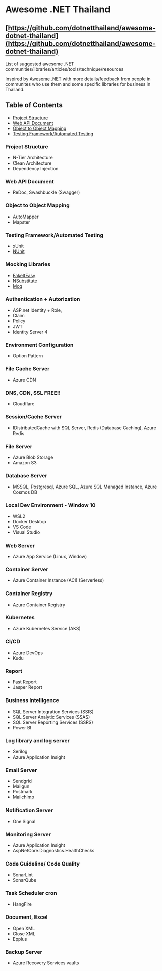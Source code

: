 # Awesome .NET Thailand 
## [https://github.com/dotnetthailand/awesome-dotnet-thailand](https://github.com/dotnetthailand/awesome-dotnet-thailand)
List of suggested awesome .NET communities/libraries/articles/tools/technique/resources 

Inspired by [Awesome .NET](https://github.com/quozd/awesome-dotnet)
with more details/feedback from people in communites who use them 
and some specific libraries for business in Thailand.  

## Table of Contents

- [Project Structure](#project-structure)
- [Web API Document](#web-api-document)
- [Object to Object Mapping](#object-to-object-mapping)
- [Testing Framework/Automated Testing](#testing-framework/automated-testing)

### Project Structure
- N-Tier Architecture
- Clean Architecture
- Dependency Injection

### Web API Document
- ReDoc, Swashbuckle (Swagger)

### Object to Object Mapping
- AutoMapper
- Mapster

### Testing Framework/Automated Testing
- xUnit
- [NUnit](https://github.com/nunit/nunit)

### Mocking Libraries
- [FakeItEasy](https://github.com/FakeItEasy/FakeItEasy)
- [NSubstitute](https://github.com/nsubstitute/NSubstitute)
- [Moq](https://github.com/moq/moq)

### Authentication + Autorization
- ASP.net Identity + Role, 
- Claim
- Policy
- JWT
- Identity Server 4

### Environment Configuration
- Option Pattern

### File Cache Server
- Azure CDN

### DNS, CDN, SSL FREE!!
- Cloudflare

### Session/Cache Server
- IDistributedCache with SQL Server, Redis (Database Caching), Azure Redis

### File Server
- Azure Blob Storage
- Amazon S3

### Database Server
- MSSQL, Postgresql, Azure SQL, Azure SQL Managed Instance, Azure Cosmos DB

### Local Dev Environment - Window 10
- WSL2
- Docker Desktop
- VS Code
- Visual Studio

### Web Server
- Azure App Service (Linux, Window)

### Container Server
- Azure Container Instance (ACI) (Serverless)

### Container Registry
- Azure Container Registry

### Kubernetes
- Azure Kubernetes Service (AKS)

### CI/CD
- Azure DevOps
- Kudu

### Report
- Fast Report
- Jasper Report

### Business Intelligence
- SQL Server Integration Services (SSIS)
- SQL Server Analytic Services (SSAS)
- SQL Server Reporting Services (SSRS)
- Power BI

### Log library and log server
- Serilog 
- Azure Application Insight

### Email Server
- Sendgrid
- Mailgun
- Postmark
- Mailchimp

### Notification Server
- One Signal

### Monitoring Server
- Azure Application Insight
- AspNetCore.Diagnostics.HealthChecks

### Code Guideline/ Code Quality
- SonarLint
- SonarQube

### Task Scheduler cron
- HangFire

### Document, Excel
- Open XML 
- Close XML
- Epplus

### Backup Server
- Azure Recovery Services vaults
